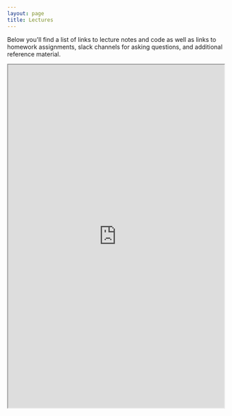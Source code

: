 ```yaml
---
layout: page
title: Lectures
---
```


Below you'll find a list of links to lecture notes and code as well as links to homework
assignments, slack channels for asking questions, and additional reference material. 

<iframe src="https://docs.google.com/spreadsheets/d/1IlChrDNueARVVTcMapZ72xLP4VDTbQPRQQn4L0FKf3I/edit?usp=sharing&single=true&widget=true&headers=false" width="100%" height="800"></iframe>

